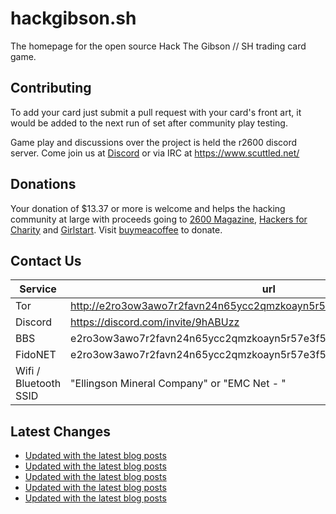 # hackgibson.sh
The homepage for the open source Hack The Gibson // SH trading card game.


## Contributing

To add your card just submit a pull request with your card's front art, it would be added to the next run of set after community play testing.

Game play and discussions over the project is held the r2600 discord server. Come join us at [Discord](https://discord.com/invite/9hABUzz) or via IRC at https://www.scuttled.net/


## Donations

Your donation of $13.37 or more is welcome and helps the hacking community at large with proceeds going to [2600 Magazine](https://2600.com/), [Hackers for Charity](https://hackersforcharity.org) and [Girlstart](https://girlstart.org).  Visit [buymeacoffee](https://www.buymeacoffee.com/hackgibson.sh) to donate.


## Contact Us

Service | url
-|-
Tor | http://e2ro3ow3awo7r2favn24n65ycc2qmzkoayn5r57e3f56nvjwdcgg32ad.onion
Discord | https://discord.com/invite/9hABUzz
BBS | e2ro3ow3awo7r2favn24n65ycc2qmzkoayn5r57e3f56nvjwdcgg32ad.onion:23
FidoNET | e2ro3ow3awo7r2favn24n65ycc2qmzkoayn5r57e3f56nvjwdcgg32ad.onion:24554
Wifi / Bluetooth SSID | "Ellingson Mineral Company" or "EMC Net - <fidonet address>"

## Latest Changes
<!-- BLOG-POST-LIST:START -->
- [Updated with the latest blog posts](https://github.com/DFW2600/hackgibson.sh/commit/3668627e860dcb8fab04e0f2d21edc855fbb6751)
- [Updated with the latest blog posts](https://github.com/DFW2600/hackgibson.sh/commit/45a3d8a247f4ccc4b89b2b15595b7105a9ffe77e)
- [Updated with the latest blog posts](https://github.com/DFW2600/hackgibson.sh/commit/fb32c9187801c12acac6e3d5b0c4586da02bc1e1)
- [Updated with the latest blog posts](https://github.com/DFW2600/hackgibson.sh/commit/af5d07c68cf943bbd63f694a23091529469edbba)
- [Updated with the latest blog posts](https://github.com/DFW2600/hackgibson.sh/commit/6e70b80ea9172290f69fce86b4d2361165b90348)
<!-- BLOG-POST-LIST:END -->
